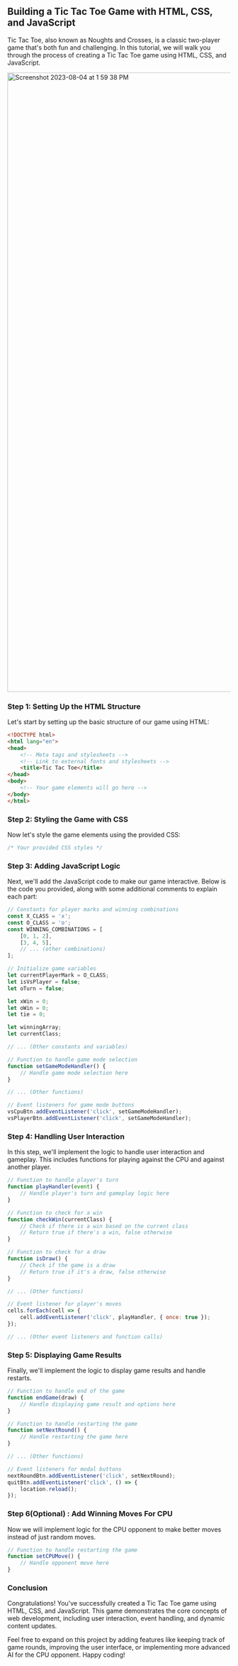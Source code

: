 ## Building a Tic Tac Toe Game with HTML, CSS, and JavaScript

Tic Tac Toe, also known as Noughts and Crosses, is a classic two-player game that's both fun and challenging. In this tutorial, we will walk you through the process of creating a Tic Tac Toe game using HTML, CSS, and JavaScript.

<img width="1394" alt="Screenshot 2023-08-04 at 1 59 38 PM" src="https://github.com/developerrahulofficial/Tic-Tac-Toe-Game/assets/83329806/b59500a0-e261-4dc3-963a-f8881612bfce">


### Step 1: Setting Up the HTML Structure

Let's start by setting up the basic structure of our game using HTML:

```html
<!DOCTYPE html>
<html lang="en">
<head>
    <!-- Meta tags and stylesheets -->
    <!-- Link to external fonts and stylesheets -->
    <title>Tic Tac Toe</title>
</head>
<body>
    <!-- Your game elements will go here -->
</body>
</html>
```

### Step 2: Styling the Game with CSS

Now let's style the game elements using the provided CSS:

```css
/* Your provided CSS styles */
```

### Step 3: Adding JavaScript Logic

Next, we'll add the JavaScript code to make our game interactive. Below is the code you provided, along with some additional comments to explain each part:

```javascript
// Constants for player marks and winning combinations
const X_CLASS = 'x';
const O_CLASS = 'o';
const WINNING_COMBINATIONS = [
    [0, 1, 2],
    [3, 4, 5],
    // ... (other combinations)
];

// Initialize game variables
let currentPlayerMark = O_CLASS;
let isVsPlayer = false;
let oTurn = false;

let xWin = 0;
let oWin = 0;
let tie = 0;

let winningArray;
let currentClass;

// ... (Other constants and variables)

// Function to handle game mode selection
function setGameModeHandler() {
    // Handle game mode selection here
}

// ... (Other functions)

// Event listeners for game mode buttons
vsCpuBtn.addEventListener('click', setGameModeHandler);
vsPlayerBtn.addEventListener('click', setGameModeHandler);
```

### Step 4: Handling User Interaction

In this step, we'll implement the logic to handle user interaction and gameplay. This includes functions for playing against the CPU and against another player.

```javascript
// Function to handle player's turn
function playHandler(event) {
    // Handle player's turn and gameplay logic here
}

// Function to check for a win
function checkWin(currentClass) {
    // Check if there is a win based on the current class
    // Return true if there's a win, false otherwise
}

// Function to check for a draw
function isDraw() {
    // Check if the game is a draw
    // Return true if it's a draw, false otherwise
}

// ... (Other functions)

// Event listener for player's moves
cells.forEach(cell => {
    cell.addEventListener('click', playHandler, { once: true });
});

// ... (Other event listeners and function calls)
```

### Step 5: Displaying Game Results

Finally, we'll implement the logic to display game results and handle restarts.

```javascript
// Function to handle end of the game
function endGame(draw) {
    // Handle displaying game result and options here
}

// Function to handle restarting the game
function setNextRound() {
    // Handle restarting the game here
}

// ... (Other functions)

// Event listeners for modal buttons
nextRoundBtn.addEventListener('click', setNextRound);
quitBtn.addEventListener('click', () => {
    location.reload();
});
```
### Step 6(Optional) : Add Winning Moves For CPU
Now we will implement logic for the CPU opponent to make better moves instead of just random moves.
```javascript
// Function to handle restarting the game
function setCPUMove() {
    // Handle opponent move here
}

```
### Conclusion

Congratulations! You've successfully created a Tic Tac Toe game using HTML, CSS, and JavaScript. This game demonstrates the core concepts of web development, including user interaction, event handling, and dynamic content updates.

Feel free to expand on this project by adding features like keeping track of game rounds, improving the user interface, or implementing more advanced AI for the CPU opponent. Happy coding!
